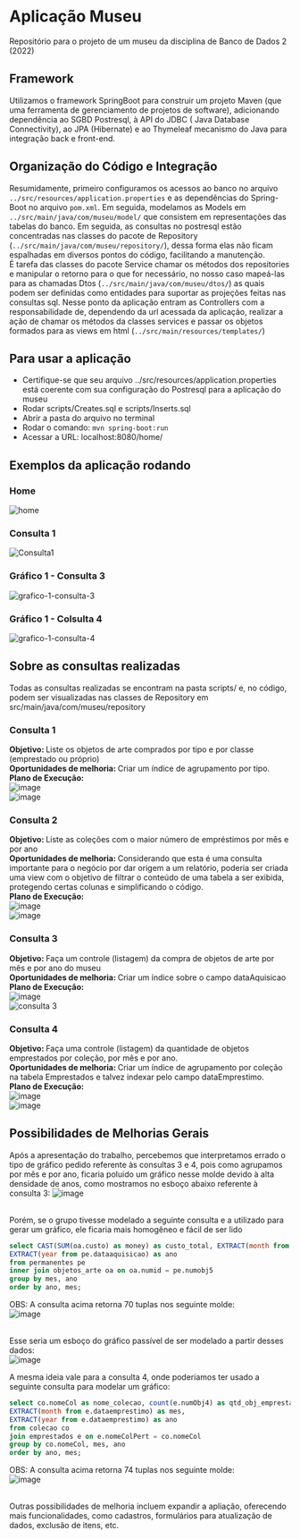 # Aplicação Museu
Repositório para o projeto de um museu da disciplina de Banco de Dados 2 (2022)

## Framework
Utilizamos o framework SpringBoot para construir um projeto Maven (que uma ferramenta de gerenciamento de projetos de software), adicionando dependência ao SGBD Postresql, à API do JDBC (
Java Database Connectivity), ao JPA (Hibernate) e ao Thymeleaf mecanismo do Java para integração back e front-end.

## Organização do Código e Integração
   Resumidamente, primeiro configuramos os acessos ao banco no arquivo `../src/resources/application.properties` e as dependências do Spring-Boot no arquivo `pom.xml`. Em seguida, modelamos as Models em `../src/main/java/com/museu/model/` que consistem em representações das tabelas do banco. Em seguida, as consultas no postresql estão concentradas nas classes do pacote de Repository (`../src/main/java/com/museu/repository/`), dessa forma elas não ficam espalhadas em diversos pontos do código, facilitando a manutenção. 
   </br>É tarefa das classes do pacote Service chamar os métodos dos repositories e manipular o retorno para o que for necessário, no nosso caso mapeá-las para as chamadas Dtos (`../src/main/java/com/museu/dtos/`) as quais podem ser definidas como entidades para suportar as projeções feitas nas consultas sql. Nesse ponto da aplicação entram as Controllers com a responsabilidade de, dependendo da url acessada da aplicação, realizar a ação de chamar os métodos da classes services e passar os objetos formados para as views em html (`../src/main/resources/templates/`)

## Para usar a aplicação
- Certifique-se que seu arquivo ../src/resources/application.properties está coerente com sua configuração do Postresql para a aplicação do museu
- Rodar scripts/Creates.sql e scripts/Inserts.sql
- Abrir a pasta do arquivo no terminal
- Rodar o comando: `mvn spring-boot:run`
- Acessar a URL: localhost:8080/home/

## Exemplos da aplicação rodando

### Home
![home](https://user-images.githubusercontent.com/35119030/180326250-f2f4b9ba-0ee9-4db1-ac35-8d6c61f06b31.png)

### Consulta 1
![Consulta1](https://user-images.githubusercontent.com/35119030/180326284-e61501b9-c00d-4aac-99da-47ff40e40774.png)

### Gráfico 1 - Consulta 3
![grafico-1-consulta-3](https://user-images.githubusercontent.com/35119030/180326302-de343784-240c-4206-a54d-f003a442a65a.png)

### Gráfico 1 - Colsulta 4
![grafico-1-consulta-4](https://user-images.githubusercontent.com/35119030/180326321-7490a315-85d0-4f02-8f68-fa3f08e6b0d5.png)

## Sobre as consultas realizadas
Todas as consultas realizadas se encontram na pasta scripts/ e, no código, podem ser visualizadas nas classes de Repository em src/main/java/com/museu/repository

### Consulta 1
<b>Objetivo: </b> Liste os objetos de arte comprados por tipo e por classe (emprestado ou próprio)
</br><b>Oportunidades de melhoria: </b> Criar um índice de agrupamento por tipo.
</br><b>Plano de Execução: </b></br>
![image](https://user-images.githubusercontent.com/47679110/179651125-648740ec-7b4c-4a54-a64c-c2b96d57181d.png)
</br>
![image](https://user-images.githubusercontent.com/47679110/179652358-612eb954-21d7-47d0-8f47-b9e848f35e2a.png)


### Consulta 2
<b>Objetivo: </b> Liste as coleções com o maior número de empréstimos por mês e por ano
</br><b>Oportunidades de melhoria: </b> Considerando que esta é uma consulta importante para o negócio por dar origem a um relatório, poderia ser criada uma view com o objetivo de filtrar o conteúdo de uma tabela a ser exibida, protegendo certas colunas e simplificando o código.
</br><b>Plano de Execução: </b></br>
![image](https://user-images.githubusercontent.com/47679110/179652555-ee3bae39-a66b-4115-840a-d5c950e5d38b.png)
</br>
![image](https://user-images.githubusercontent.com/47679110/179653619-4d719eff-3aea-43f1-b194-ca8e22629d20.png)


### Consulta 3
<b>Objetivo: </b> Faça um controle (listagem) da compra de objetos de arte por mês e por ano do museu
</br><b>Oportunidades de melhoria: </b> Criar um índice sobre o campo dataAquisicao
</br><b>Plano de Execução: </b></br>
![image](https://user-images.githubusercontent.com/47679110/179653793-b7c829e0-880b-42b8-a45d-22b189a0d3a6.png)
</br>
![consulta 3](https://user-images.githubusercontent.com/47679110/179654910-c99279c1-d3b8-41fd-8877-dbc5ee512bbe.jpg)


### Consulta 4
<b>Objetivo: </b> Faça uma controle (listagem) da quantidade de objetos emprestados por coleção, por mês e por ano.
</br><b>Oportunidades de melhoria: </b> Criar um índice de agrupamento por coleção na tabela Emprestados e talvez indexar pelo campo dataEmprestimo.
</br><b>Plano de Execução: </b></br>
![image](https://user-images.githubusercontent.com/47679110/179655044-0d4fb088-a332-494c-b0bc-239be79e1461.png)
</br>
![image](https://user-images.githubusercontent.com/47679110/179655893-1f929542-0a57-43b9-8c8f-0a26d1efe37a.png)


## Possibilidades de Melhorias Gerais
Após a apresentação do trabalho, percebemos que interpretamos errado o tipo de gráfico pedido referente às consultas 3 e 4, pois como agrupamos por mês e por ano, ficaria poluido um gráfico nesse molde devido à alta densidade de anos, como mostramos no esboço abaixo referente à consulta 3:
![image](https://user-images.githubusercontent.com/47679110/180258006-224a9348-fe09-46ec-b56a-edcb5da5c7ef.png)

</br> Porém, se o grupo tivesse modelado a seguinte consulta e a utilizado para gerar um gráfico, ele ficaria mais homogêneo e fácil de ser lido
```sql
select CAST(SUM(oa.custo) as money) as custo_total, EXTRACT(month from pe.dataaquisicao) as mes,
EXTRACT(year from pe.dataaquisicao) as ano
from permanentes pe
inner join objetos_arte oa on oa.numid = pe.numobj5
group by mes, ano
order by ano, mes; 
```
OBS: A consulta acima retorna 70 tuplas nos seguinte molde:</br>
![image](https://user-images.githubusercontent.com/47679110/180255560-fec0ebf5-0dee-41c7-a390-5dbd1da4c94b.png)

</br>Esse seria um esboço do gráfico passível de ser modelado a partir desses dados:</br>
![image](https://user-images.githubusercontent.com/47679110/180258132-e408a77d-4401-4648-9c07-95ad957cc1f4.png)


A mesma ideia vale para a consulta 4, onde poderiamos ter usado a seguinte consulta para modelar um gráfico:
```sql
select co.nomeCol as nome_colecao, count(e.numObj4) as qtd_obj_emprestados,
EXTRACT(month from e.dataemprestimo) as mes,
EXTRACT(year from e.dataemprestimo) as ano
from colecao co
join emprestados e on e.nomeColPert = co.nomeCol
group by co.nomeCol, mes, ano
order by ano, mes;
```
OBS: A consulta acima retorna 74 tuplas nos seguinte molde:</br>
![image](https://user-images.githubusercontent.com/47679110/180258997-adee9e01-a0f5-40b7-8328-e2ea681dbe6e.png)

</br> Outras possibilidades de melhoria incluem expandir a apliação, oferecendo mais funcionalidades, como cadastros, formulários para atualização de dados, exclusão de itens, etc.
